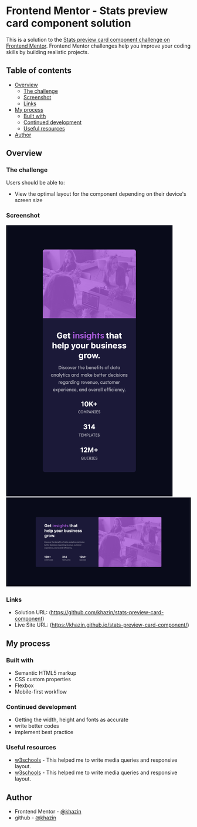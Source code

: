 # Frontend Mentor - Stats preview card component solution

This is a solution to the [Stats preview card component challenge on Frontend Mentor](https://www.frontendmentor.io/challenges/stats-preview-card-component-8JqbgoU62). Frontend Mentor challenges help you improve your coding skills by building realistic projects. 

## Table of contents

- [Overview](#overview)
  - [The challenge](#the-challenge)
  - [Screenshot](#screenshot)
  - [Links](#links)
- [My process](#my-process)
  - [Built with](#built-with)
  - [Continued development](#continued-development)
  - [Useful resources](#useful-resources)
- [Author](#author)

## Overview

### The challenge

Users should be able to:

- View the optimal layout for the component depending on their device's screen size

### Screenshot

![](screenshot/mobile.png)
![](screenshot/desktop.png)


### Links

- Solution URL: (https://github.com/khazin/stats-preview-card-component)
- Live Site URL: (https://khazin.github.io/stats-preview-card-component/)

## My process

### Built with

- Semantic HTML5 markup
- CSS custom properties
- Flexbox
- Mobile-first workflow

### Continued development

- Getting the width, height and fonts as accurate
- write better codes
- implement best practice

### Useful resources

- [w3schools](https://www.w3schools.com/cssref/css3_pr_mediaquery.asp) - This helped me to write media queries and responsive layout.
- [w3schools](https://www.w3schools.com/cssref/pr_dim_min-width.asp) - This helped me to write media queries and responsive layout.

## Author

- Frontend Mentor - [@khazin](https://www.frontendmentor.io/profile/khazin)
- github - [@khazin](https://github.com/khazin)
